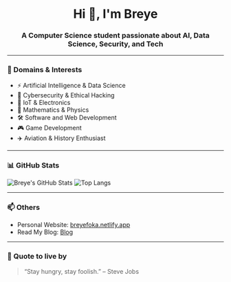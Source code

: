 

<!--
**BreyeFoka/BreyeFoka** is a ✨ _special_ ✨ repository because its `README.md` (this file) appears on your GitHub profile.

Here are some ideas to get you started:

- 🔭 I’m currently working on ...
- 🌱 I’m currently learning ...
- 👯 I’m looking to collaborate on ...
- 🤔 I’m looking for help with ...
- 💬 Ask me about ...
- 📫 How to reach me: ...
- 😄 Pronouns: ...
- ⚡ Fun fact: ...
-->

<h1 align="center">Hi 👋, I'm Breye</h1>
<h3 align="center">A Computer Science student passionate about AI, Data Science, Security, and Tech</h3>

---

### 🧠 Domains & Interests
- ⚡ Artificial Intelligence & Data Science
- 🔐 Cybersecurity & Ethical Hacking
- 🔧 IoT & Electronics
- 🧮 Mathematics & Physics
- 🛠️ Software and Web Development
- 🎮 Game Development
- ✈️ Aviation & History Enthusiast

---


### 📊 GitHub Stats
![Breye's GitHub Stats](https://github-readme-stats.vercel.app/api?username=BreyeFoka&show_icons=true&theme=radical)
![Top Langs](https://github-readme-stats.vercel.app/api/top-langs/?username=BreyeFoka&layout=compact&theme=radical)

---

### 📫 Others
- Personal Website: [breyefoka.netlify.app](https://breyefoka.netlify.app)
- Read My Blog:  [Blog](https://breyefoka.netlify.app/posts)

---

### 🧠 Quote to live by
> “Stay hungry, stay foolish.” – Steve Jobs

